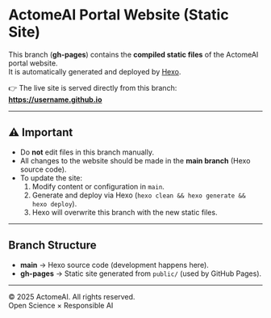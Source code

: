 # ActomeAI Portal Website (Static Site)

This branch (**gh-pages**) contains the **compiled static files** of the ActomeAI portal website.  
It is automatically generated and deployed by [Hexo](https://hexo.io/).  

👉 The live site is served directly from this branch:  
**https://username.github.io**

---

## ⚠️ Important

- Do **not** edit files in this branch manually.  
- All changes to the website should be made in the **main branch** (Hexo source code).  
- To update the site:  
  1. Modify content or configuration in `main`.  
  2. Generate and deploy via Hexo (`hexo clean && hexo generate && hexo deploy`).  
  3. Hexo will overwrite this branch with the new static files.  

---

## Branch Structure

- **main** → Hexo source code (development happens here).  
- **gh-pages** → Static site generated from `public/` (used by GitHub Pages).  

---

© 2025 ActomeAI. All rights reserved.  
Open Science × Responsible AI
